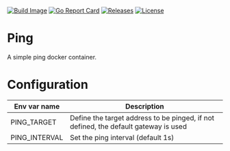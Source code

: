 [![Build Image](https://github.com/bakito/ping/actions/workflows/publish.yml/badge.svg)](https://github.com/bakito/ping/actions/workflows/publish.yml)
[![Go Report Card](https://goreportcard.com/badge/github.com/bakito/ping)](https://goreportcard.com/report/github.com/bakito/ping)
[![Releases](https://img.shields.io/github/v/release/bakito/ping?style=flat-square&label=Release)](https://github.com/bakito/ping/releases)
[![License](https://img.shields.io/badge/License-MIT-blue.svg?style=flat-square)](https://opensource.org/licenses/MIT)
# Ping

A simple ping docker container.

# Configuration

| Env var name  | Description                                                                         |
|---------------|-------------------------------------------------------------------------------------|
| PING_TARGET   | Define the target address to be pinged, if not defined, the default gateway is used |   
| PING_INTERVAL | Set the ping interval (default 1s)                                                  |   


